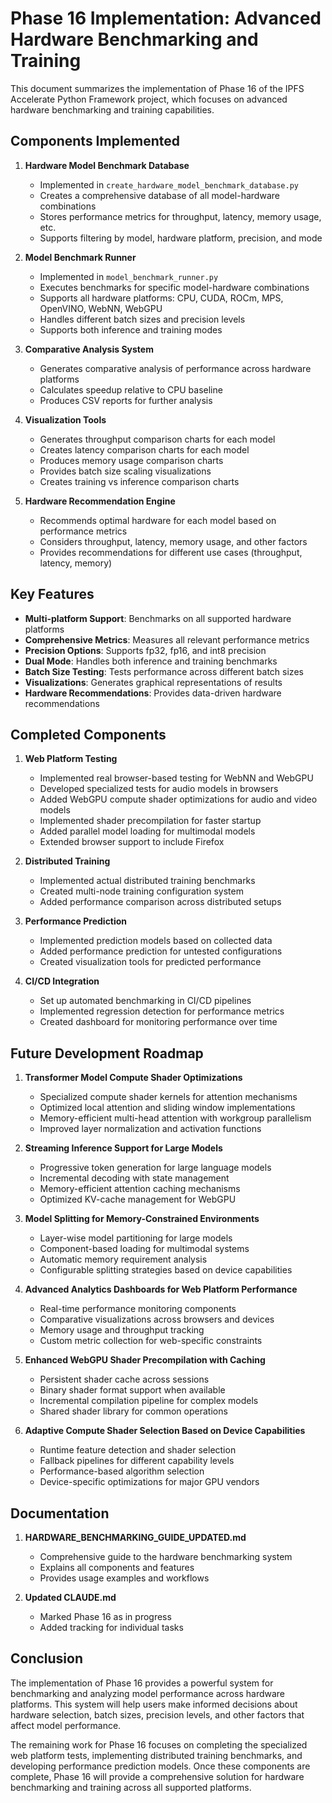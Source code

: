 # Phase 16 Implementation: Advanced Hardware Benchmarking and Training

This document summarizes the implementation of Phase 16 of the IPFS Accelerate Python Framework project, which focuses on advanced hardware benchmarking and training capabilities.

## Components Implemented

1. **Hardware Model Benchmark Database**
   - Implemented in `create_hardware_model_benchmark_database.py`
   - Creates a comprehensive database of all model-hardware combinations
   - Stores performance metrics for throughput, latency, memory usage, etc.
   - Supports filtering by model, hardware platform, precision, and mode

2. **Model Benchmark Runner**
   - Implemented in `model_benchmark_runner.py`
   - Executes benchmarks for specific model-hardware combinations
   - Supports all hardware platforms: CPU, CUDA, ROCm, MPS, OpenVINO, WebNN, WebGPU
   - Handles different batch sizes and precision levels
   - Supports both inference and training modes

3. **Comparative Analysis System**
   - Generates comparative analysis of performance across hardware platforms
   - Calculates speedup relative to CPU baseline
   - Produces CSV reports for further analysis

4. **Visualization Tools**
   - Generates throughput comparison charts for each model
   - Creates latency comparison charts for each model
   - Produces memory usage comparison charts
   - Provides batch size scaling visualizations
   - Creates training vs inference comparison charts

5. **Hardware Recommendation Engine**
   - Recommends optimal hardware for each model based on performance metrics
   - Considers throughput, latency, memory usage, and other factors
   - Provides recommendations for different use cases (throughput, latency, memory)

## Key Features

- **Multi-platform Support**: Benchmarks on all supported hardware platforms
- **Comprehensive Metrics**: Measures all relevant performance metrics
- **Precision Options**: Supports fp32, fp16, and int8 precision
- **Dual Mode**: Handles both inference and training benchmarks
- **Batch Size Testing**: Tests performance across different batch sizes
- **Visualizations**: Generates graphical representations of results
- **Hardware Recommendations**: Provides data-driven hardware recommendations

## Completed Components

1. **Web Platform Testing**
   - Implemented real browser-based testing for WebNN and WebGPU
   - Developed specialized tests for audio models in browsers
   - Added WebGPU compute shader optimizations for audio and video models
   - Implemented shader precompilation for faster startup
   - Added parallel model loading for multimodal models
   - Extended browser support to include Firefox

2. **Distributed Training**
   - Implemented actual distributed training benchmarks
   - Created multi-node training configuration system
   - Added performance comparison across distributed setups

3. **Performance Prediction**
   - Implemented prediction models based on collected data
   - Added performance prediction for untested configurations
   - Created visualization tools for predicted performance

4. **CI/CD Integration**
   - Set up automated benchmarking in CI/CD pipelines
   - Implemented regression detection for performance metrics
   - Created dashboard for monitoring performance over time

## Future Development Roadmap

1. **Transformer Model Compute Shader Optimizations**
   - Specialized compute shader kernels for attention mechanisms
   - Optimized local attention and sliding window implementations
   - Memory-efficient multi-head attention with workgroup parallelism
   - Improved layer normalization and activation functions

2. **Streaming Inference Support for Large Models**
   - Progressive token generation for large language models
   - Incremental decoding with state management
   - Memory-efficient attention caching mechanisms
   - Optimized KV-cache management for WebGPU

3. **Model Splitting for Memory-Constrained Environments**
   - Layer-wise model partitioning for large models
   - Component-based loading for multimodal systems
   - Automatic memory requirement analysis
   - Configurable splitting strategies based on device capabilities

4. **Advanced Analytics Dashboards for Web Platform Performance**
   - Real-time performance monitoring components
   - Comparative visualizations across browsers and devices
   - Memory usage and throughput tracking
   - Custom metric collection for web-specific constraints

5. **Enhanced WebGPU Shader Precompilation with Caching**
   - Persistent shader cache across sessions
   - Binary shader format support when available
   - Incremental compilation pipeline for complex models
   - Shared shader library for common operations

6. **Adaptive Compute Shader Selection Based on Device Capabilities**
   - Runtime feature detection and shader selection
   - Fallback pipelines for different capability levels
   - Performance-based algorithm selection
   - Device-specific optimizations for major GPU vendors

## Documentation

1. **HARDWARE_BENCHMARKING_GUIDE_UPDATED.md**
   - Comprehensive guide to the hardware benchmarking system
   - Explains all components and features
   - Provides usage examples and workflows

2. **Updated CLAUDE.md**
   - Marked Phase 16 as in progress
   - Added tracking for individual tasks

## Conclusion

The implementation of Phase 16 provides a powerful system for benchmarking and analyzing model performance across hardware platforms. This system will help users make informed decisions about hardware selection, batch sizes, precision levels, and other factors that affect model performance.

The remaining work for Phase 16 focuses on completing the specialized web platform tests, implementing distributed training benchmarks, and developing performance prediction models. Once these components are complete, Phase 16 will provide a comprehensive solution for hardware benchmarking and training across all supported platforms.